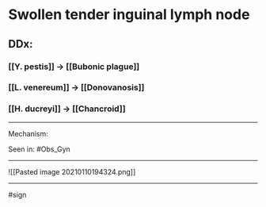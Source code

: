 # Swollen tender inguinal lymph node
## DDx:
### [[Y. pestis]] -> [[Bubonic plague]]
### [[L. venereum]] -> [[Donovanosis]]
### [[H. ducreyi]] -> [[Chancroid]]

---
Mechanism:

Seen in: #Obs_Gyn 

---
![[Pasted image 20210110194324.png]]

---
#sign 